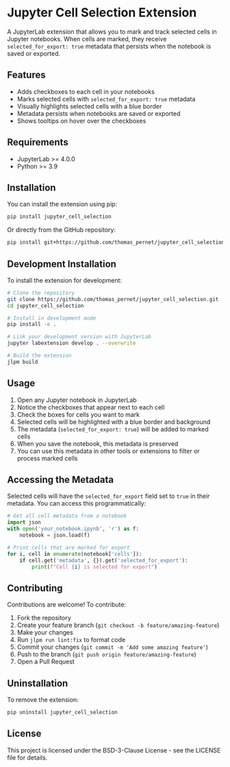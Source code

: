 # Jupyter Cell Selection Extension

A JupyterLab extension that allows you to mark and track selected cells in Jupyter notebooks. When cells are marked, they receive `selected_for_export: true` metadata that persists when the notebook is saved or exported.


## Features

- Adds checkboxes to each cell in your notebooks
- Marks selected cells with `selected_for_export: true` metadata
- Visually highlights selected cells with a blue border
- Metadata persists when notebooks are saved or exported
- Shows tooltips on hover over the checkboxes

## Requirements

- JupyterLab >= 4.0.0
- Python >= 3.9

## Installation

You can install the extension using pip:

```bash
pip install jupyter_cell_selection
```

Or directly from the GitHub repository:

```bash
pip install git+https://github.com/thomas_pernet/jupyter_cell_selection.git
```

## Development Installation

To install the extension for development:

```bash
# Clone the repository
git clone https://github.com/thomas_pernet/jupyter_cell_selection.git
cd jupyter_cell_selection

# Install in development mode
pip install -e .

# Link your development version with JupyterLab
jupyter labextension develop . --overwrite

# Build the extension
jlpm build
```

## Usage

1. Open any Jupyter notebook in JupyterLab
2. Notice the checkboxes that appear next to each cell
3. Check the boxes for cells you want to mark
4. Selected cells will be highlighted with a blue border and background
5. The metadata (`selected_for_export: true`) will be added to marked cells
6. When you save the notebook, this metadata is preserved
7. You can use this metadata in other tools or extensions to filter or process marked cells

## Accessing the Metadata

Selected cells will have the `selected_for_export` field set to `true` in their metadata. You can access this programmatically:

```python
# Get all cell metadata from a notebook
import json
with open('your_notebook.ipynb', 'r') as f:
    notebook = json.load(f)

# Print cells that are marked for export
for i, cell in enumerate(notebook['cells']):
    if cell.get('metadata', {}).get('selected_for_export'):
        print(f"Cell {i} is selected for export")
```

## Contributing

Contributions are welcome! To contribute:

1. Fork the repository
2. Create your feature branch (`git checkout -b feature/amazing-feature`)
3. Make your changes
4. Run `jlpm run lint:fix` to format code
5. Commit your changes (`git commit -m 'Add some amazing feature'`)
6. Push to the branch (`git push origin feature/amazing-feature`)
7. Open a Pull Request

## Uninstallation

To remove the extension:

```bash
pip uninstall jupyter_cell_selection
```

## License

This project is licensed under the BSD-3-Clause License - see the LICENSE file for details.